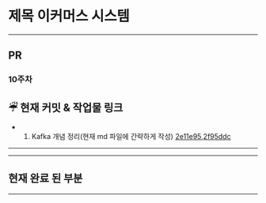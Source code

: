 <!--
  이커머스 시스템 설계 
-->
# 제목 이커머스 시스템
<!--
  (Optional: 참고 자료가 없는 작업 - 단순 버그 픽스 등 의 경우엔 해당 란을 제거해주세요 !)
  작업에 대한 참고자료(PR, 피그마, 슬랙 등)가 있는 경우 링크를 참고 자료에 같이 추가해주세요.
  히스토리나 정책, 특정 기술 등에 대한 이해가 필요한 작업일 때 참고자료가 있다면 리뷰어에게 큰 도움이 됩니다!
-->
-----------------------------------------------------------------
## PR
### 10주차

## ☔︎ 현재 커밋 & 작업물 링크 
* 1) Kafka 개념 정리(현재 md 파일에 간략하게 작성)  [2e11e95](https://github.com/JuSuIn/hhplusweek2/commit/2e11e959d67e62ead5c94e88816ffa3dd9e2d55c),[2f95ddc](https://github.com/JuSuIn/hhplusweek2/commit/2f95ddca7ee492b81e74725739050314dc7d9d21#diff-feea40ba4a8e7519ece2194ff14c6c0e991526fc7f56877c98d94deb8b1439baR26)


-----------------------------------------------------------------

---------------------------------------------------------
## 현재 완료 된 부분


---------------------------------------------------------